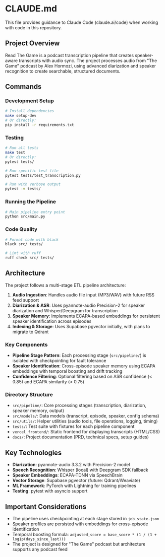 # CLAUDE.md

This file provides guidance to Claude Code (claude.ai/code) when working with code in this repository.

## Project Overview

Read The Game is a podcast transcription pipeline that creates speaker-aware transcripts with audio sync. The project processes audio from "The Game" podcast by Alex Hormozi, using advanced diarization and speaker recognition to create searchable, structured documents.

## Commands

### Development Setup
```bash
# Install dependencies
make setup-dev
# Or directly:
pip install -r requirements.txt
```

### Testing
```bash
# Run all tests
make test
# Or directly:
pytest tests/

# Run specific test file
pytest tests/test_transcription.py

# Run with verbose output
pytest -v tests/
```

### Running the Pipeline
```bash
# Main pipeline entry point
python src/main.py
```

### Code Quality
```bash
# Format code with black
black src/ tests/

# Lint with ruff
ruff check src/ tests/
```

## Architecture

The project follows a multi-stage ETL pipeline architecture:

1. **Audio Ingestion**: Handles audio file input (MP3/WAV) with future RSS feed support
2. **Diarization & ASR**: Uses pyannote-audio Precision-2 for speaker diarization and Whisper/Deepgram for transcription
3. **Speaker Memory**: Implements ECAPA-based embeddings for persistent speaker identification across episodes
4. **Indexing & Storage**: Uses Supabase pgvector initially, with plans to migrate to Qdrant

### Key Components

- **Pipeline Stage Pattern**: Each processing stage (`src/pipeline/`) is isolated with checkpointing for fault tolerance
- **Speaker Identification**: Cross-episode speaker memory using ECAPA embeddings with temporal boosting and drift tracking
- **Confidence Filtering**: Optional filtering based on ASR confidence (< 0.85) and ECAPA similarity (< 0.75)

### Directory Structure

- `src/pipeline/`: Core processing stages (transcription, diarization, speaker memory, output)
- `src/models/`: Data models (transcript, episode, speaker, config schema)
- `src/utils/`: Helper utilities (audio tools, file operations, logging, timing)
- `tests/`: Test suite with fixtures for each pipeline component
- `vercel_frontend/`: Static frontend for displaying transcripts (HTML/CSS)
- `docs/`: Project documentation (PRD, technical specs, setup guides)

## Key Technologies

- **Diarization**: pyannote-audio 3.3.2 with Precision-2 model
- **Speech Recognition**: Whisper (local) with Deepgram SDK fallback
- **Speaker Embeddings**: ECAPA-TDNN via SpeechBrain
- **Vector Storage**: Supabase pgvector (future: Qdrant/Weaviate)
- **ML Framework**: PyTorch with Lightning for training pipelines
- **Testing**: pytest with asyncio support

## Important Considerations

- The pipeline uses checkpointing at each stage stored in `job_state.json`
- Speaker profiles are persisted with embeddings for cross-episode identification
- Temporal boosting formula: `adjusted_score = base_score * (1 / (1 + log1p(days_since_last)))`
- The project is designed for "The Game" podcast but architecture supports any podcast feed